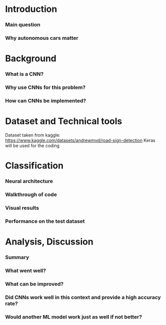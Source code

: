 # Introduction
### Main question
### Why autonomous cars matter

# Background
### What is a CNN?
### Why use CNNs for this problem?
### How can CNNs be implemented?

# Dataset and Technical tools
Dataset taken from kaggle: https://www.kaggle.com/datasets/andrewmvd/road-sign-detection
Keras will be used for the coding

# Classification
### Neural architecture
### Walkthrough of code 
### Visual results
### Performance on the test dataset

# Analysis, Discussion
### Summary
### What went well?
### What can be improved?
### Did CNNs work well in this context and provide a high accuracy rate?
### Would another ML model work just as well if not better?
